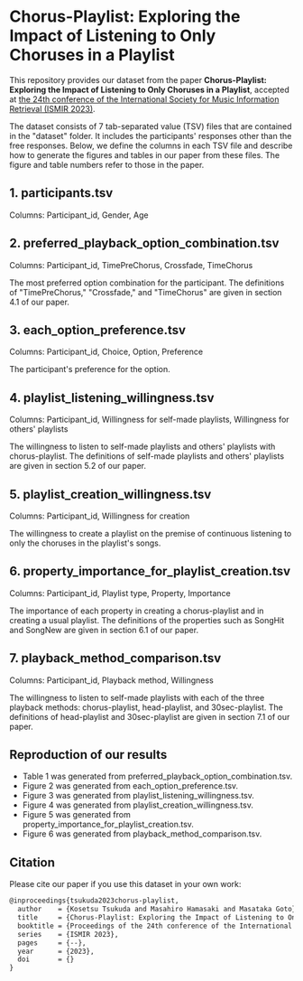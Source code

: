 # Chorus-Playlist: Exploring the Impact of Listening to Only Choruses in a Playlist

This repository provides our dataset from the paper **Chorus-Playlist: Exploring the Impact of Listening to Only Choruses in a Playlist**, accepted at [the 24th conference of the International Society for Music Information Retrieval (ISMIR 2023)](https://ismir2023.ismir.net/).

The dataset consists of 7 tab-separated value (TSV) files that are contained in the "dataset" folder.
It includes the participants' responses other than the free responses.
Below, we define the columns in each TSV file and describe how to generate the figures and tables in our paper from these files.
The figure and table numbers refer to those in the paper.

## 1. participants.tsv

Columns: Participant_id, Gender, Age

## 2. preferred_playback_option_combination.tsv

Columns: Participant_id, TimePreChorus, Crossfade, TimeChorus

The most preferred option combination for the participant.
The definitions of "TimePreChorus," "Crossfade," and "TimeChorus" are given in section 4.1 of our paper.

## 3. each_option_preference.tsv

Columns: Participant_id, Choice, Option, Preference

The participant's preference for the option.

## 4. playlist_listening_willingness.tsv

Columns: Participant_id, Willingness for self-made playlists, Willingness for others' playlists

The willingness to listen to self-made playlists and others' playlists with chorus-playlist.
The definitions of self-made playlists and others' playlists are given in section 5.2 of our paper.

## 5. playlist_creation_willingness.tsv

Columns: Participant_id, Willingness for creation

The willingness to create a playlist on the premise of continuous listening to only the choruses in the playlist's songs.

## 6. property_importance_for_playlist_creation.tsv

Columns: Participant_id, Playlist type, Property, Importance

The importance of each property in creating a chorus-playlist and in creating a usual playlist.
The definitions of the properties such as SongHit and SongNew are given in section 6.1 of our paper.

## 7. playback_method_comparison.tsv

Columns: Participant_id, Playback method, Willingness

The willingness to listen to self-made playlists with each of the three playback methods: chorus-playlist, head-playlist, and 30sec-playlist.
The definitions of head-playlist and 30sec-playlist are given in section 7.1 of our paper.

## Reproduction of our results

* Table 1 was generated from preferred_playback_option_combination.tsv.
* Figure 2 was generated from each_option_preference.tsv.
* Figure 3 was generated from playlist_listening_willingness.tsv.
* Figure 4 was generated from playlist_creation_willingness.tsv.
* Figure 5 was generated from property_importance_for_playlist_creation.tsv.
* Figure 6 was generated from playback_method_comparison.tsv.

## Citation

Please cite our paper if you use this dataset in your own work:

```txt
@inproceedings{tsukuda2023chorus-playlist,
  author    = {Kosetsu Tsukuda and Masahiro Hamasaki and Masataka Goto},
  title     = {Chorus-Playlist: Exploring the Impact of Listening to Only Choruses in a Playlist},
  booktitle = {Proceedings of the 24th conference of the International Society for Music Information Retrieval},
  series    = {ISMIR 2023},
  pages     = {--},
  year      = {2023},
  doi       = {}
}
```
